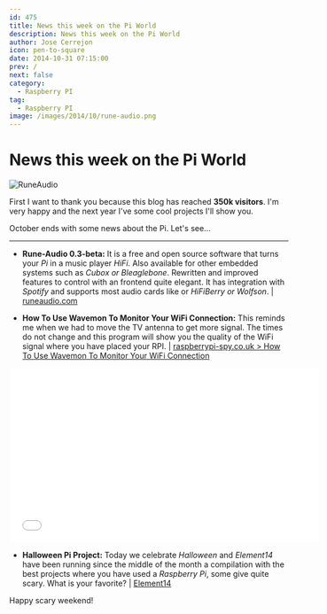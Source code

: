 ```yaml
---
id: 475
title: News this week on the Pi World
description: News this week on the Pi World
author: Jose Cerrejon
icon: pen-to-square
date: 2014-10-31 07:15:00
prev: /
next: false
category:
  - Raspberry PI
tag:
  - Raspberry PI
image: /images/2014/10/rune-audio.png
---
```


# News this week on the Pi World

![RuneAudio](/images/2014/10/rune-audio.png)

First I want to thank you because this blog has reached **350k visitors**. I'm very happy and the next year I've some cool projects I'll show you.

October ends with some news about the Pi. Let's see...

- - -
* **Rune-Audio 0.3-beta:** It is a free and open source software that turns your *Pi* in a music player *HiFi*. Also available for other embedded systems such as *Cubox or Bleaglebone*. Rewritten and improved features to control with an frontend quite elegant. It has integration with *Spotify* and supports most audio cards like or *HiFiBerry or Wolfson*.  | [runeaudio.com](http://www.runeaudio.com/runeaudio-0-3-beta-raspberry-pi/)

* **How To Use Wavemon To Monitor Your WiFi Connection:** This reminds me when we had to move the TV antenna to get more signal. The times do not change and this program will show you the quality of the WiFi signal where you have placed your RPI. | [raspberrypi-spy.co.uk > How To Use Wavemon To Monitor Your WiFi Connection](http://www.raspberrypi-spy.co.uk/2014/10/how-to-use-wavemon-to-monitor-your-wifi-connection/)

<iframe width="560" height="315" src="//www.youtube.com/embed/P55AuMkCZGg" frameborder="0" allowfullscreen></iframe>

* **Halloween Pi Project:** Today we celebrate *Halloween* and *Element14* have been running since the middle of the month a compilation with the best projects where you have used a *Raspberry Pi*, some give quite scary. What is your favorite? | [Element14](http://www.element14.com/community/polls/1918?ICID=rpiproject-halloween-ban)

Happy scary weekend!